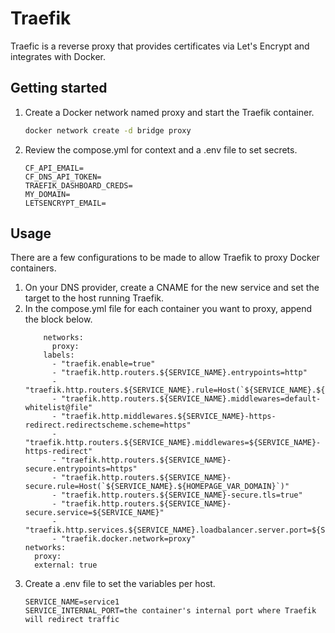 # Traefik

Traefic is a reverse proxy that provides certificates via Let's Encrypt and integrates with Docker.

## Getting started

1. Create a Docker network named proxy and start the Traefik container.
   ```bash
   docker network create -d bridge proxy
   ```
2. Review the compose.yml for context and a .env file to set secrets.
   ```config
   CF_API_EMAIL=
   CF_DNS_API_TOKEN=
   TRAEFIK_DASHBOARD_CREDS=
   MY_DOMAIN=
   LETSENCRYPT_EMAIL=
   ```

## Usage

There are a few configurations to be made to allow Traefik to proxy Docker containers.

1. On your DNS provider, create a CNAME for the new service and set the target to the host running Traefik.
2. In the compose.yml file for each container you want to proxy, append the block below.
   ```compose
       networks:
         proxy:
       labels:
         - "traefik.enable=true"
         - "traefik.http.routers.${SERVICE_NAME}.entrypoints=http"
         - "traefik.http.routers.${SERVICE_NAME}.rule=Host(`${SERVICE_NAME}.${HOMEPAGE_VAR_DOMAIN}`)"
         - "traefik.http.routers.${SERVICE_NAME}.middlewares=default-whitelist@file"
         - "traefik.http.middlewares.${SERVICE_NAME}-https-redirect.redirectscheme.scheme=https"
         - "traefik.http.routers.${SERVICE_NAME}.middlewares=${SERVICE_NAME}-https-redirect"
         - "traefik.http.routers.${SERVICE_NAME}-secure.entrypoints=https"
         - "traefik.http.routers.${SERVICE_NAME}-secure.rule=Host(`${SERVICE_NAME}.${HOMEPAGE_VAR_DOMAIN}`)"
         - "traefik.http.routers.${SERVICE_NAME}-secure.tls=true"
         - "traefik.http.routers.${SERVICE_NAME}-secure.service=${SERVICE_NAME}"
         - "traefik.http.services.${SERVICE_NAME}.loadbalancer.server.port=${SERVICE_INTERNAL_PORT}"
         - "traefik.docker.network=proxy"
   networks:
     proxy:
     external: true
   ```
3. Create a .env file to set the variables per host.
   ```config
   SERVICE_NAME=service1
   SERVICE_INTERNAL_PORT=the container's internal port where Traefik will redirect traffic
   ```
